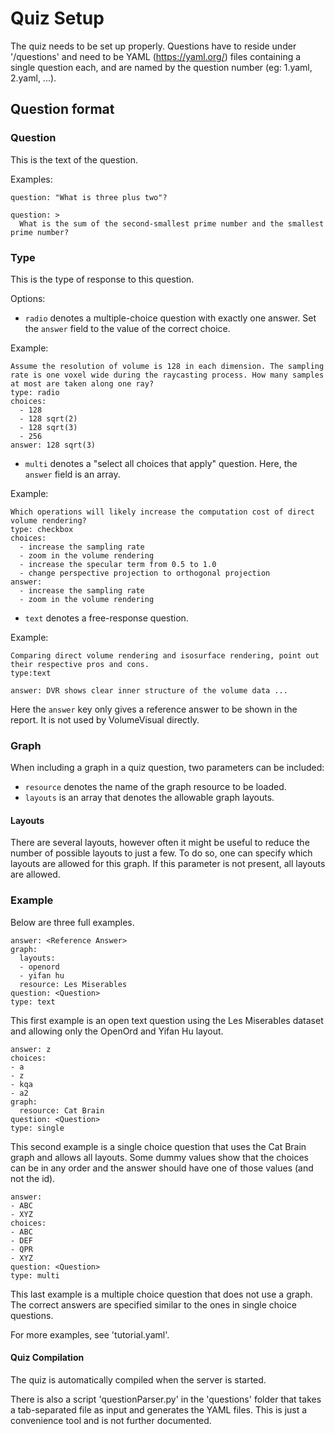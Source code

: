 # Quiz Setup
The quiz needs to be set up properly.
Questions have to reside under '/questions' and need to be YAML (https://yaml.org/) files containing a single question each,
and are named by the question number (eg: 1.yaml, 2.yaml, ...).

## Question format

### Question

This is the text of the question.

Examples:

```
question: "What is three plus two"?
```

```
question: >
  What is the sum of the second-smallest prime number and the smallest prime number?
```

### Type

This is the type of response to this question.

Options:

- `radio` denotes a multiple-choice question with exactly one answer.
Set the `answer` field to the value of the correct choice.

Example:
```
Assume the resolution of volume is 128 in each dimension. The sampling rate is one voxel wide during the raycasting process. How many samples at most are taken along one ray?
type: radio
choices:
  - 128
  - 128 sqrt(2)
  - 128 sqrt(3)
  - 256
answer: 128 sqrt(3)
```
- `multi` denotes a "select all choices that apply" question.
Here, the `answer` field is an array.

Example:
```
Which operations will likely increase the computation cost of direct volume rendering?
type: checkbox
choices:
  - increase the sampling rate
  - zoom in the volume rendering
  - increase the specular term from 0.5 to 1.0
  - change perspective projection to orthogonal projection
answer:
  - increase the sampling rate
  - zoom in the volume rendering
```
- `text` denotes a free-response question.

Example:
```
Comparing direct volume rendering and isosurface rendering, point out their respective pros and cons.
type:text

answer: DVR shows clear inner structure of the volume data ...
```
Here the `answer` key only gives a reference answer to be shown in the report.
It is not used by VolumeVisual directly.

### Graph

When including a graph in a quiz question,
two parameters can be included:

* `resource` denotes the name of the graph resource to be loaded.
* `layouts` is an array that denotes the allowable graph layouts.


#### Layouts
There are several layouts, however often it might be useful to reduce the number of possible layouts to just a few.
To do so, one can specify which layouts are allowed for this graph.
If this parameter is not present, all layouts are allowed.

### Example
Below are three full examples.

```
answer: <Reference Answer>
graph:
  layouts:
  - openord
  - yifan hu
  resource: Les Miserables
question: <Question>
type: text

```
This first example is an open text question using the Les Miserables dataset and allowing only the OpenOrd and Yifan Hu layout.

```
answer: z
choices:
- a
- z
- kqa
- a2
graph:
  resource: Cat Brain
question: <Question>
type: single
```
This second example is a single choice question that uses the Cat Brain graph and allows all layouts.
Some dummy values show that the choices can be in any order and the answer should have one of those values (and not the id).

```
answer:
- ABC
- XYZ
choices:
- ABC
- DEF
- QPR
- XYZ
question: <Question>
type: multi
```
This last example is a multiple choice question that does not use a graph.
The correct answers are specified similar to the ones in single choice questions.

For more examples, see 'tutorial.yaml'.


#### Quiz Compilation

The quiz is automatically compiled when the server is started.

There is also a script 'questionParser.py' in the 'questions' folder that takes a tab-separated file as input and generates the YAML files.
This is just a convenience tool and is not further documented.

